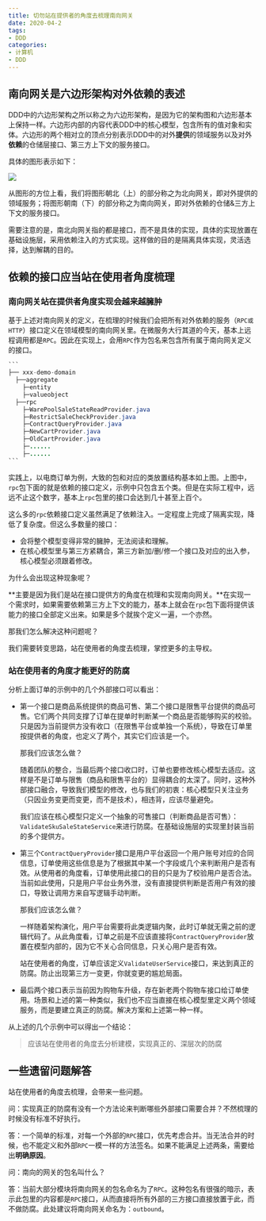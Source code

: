 ```yaml
---
title: 切勿站在提供者的角度去梳理南向网关
date: 2020-04-2
tags:
- DDD
categories:
- 计算机
- DDD
---
```



## 南向网关是六边形架构对外依赖的表述

DDD中的六边形架构之所以称之为六边形架构，是因为它的架构图和六边形基本上保持一样。六边形内部的内容代表DDD中的核心模型，包含所有的值对象和实体。六边形的两个相对立的顶点分别表示DDD中的对外**提供**的领域服务以及对外**依赖**的仓储层接口、第三方上下文的服务接口。

<!-- more -->

具体的图形表示如下：

![](https://tva1.sinaimg.cn/large/00831rSTly1gd5fadqm8vj30vq0oimze.jpg)

从图形的方位上看，我们将图形朝北（上）的部分称之为北向网关，即对外提供的领域服务；将图形朝南（下）的部分称之为南向网关，即对外依赖的仓储&三方上下文的服务接口。

需要注意的是，南北向网关指的都是接口，而不是具体的实现，具体的实现放置在基础设施层，采用依赖注入的方式实现。这样做的目的是隔离具体实现，灵活选择，达到解耦的目的。

## 依赖的接口应当站在使用者角度梳理

### 南向网关站在提供者角度实现会越来越臃肿

基于上述对南向网关的定义，在梳理的时候我们会把所有对外依赖的服务（`RPC或HTTP`）接口定义在领域模型的南向网关里。在微服务大行其道的今天，基本上远程调用都是`RPC`。因此在实现上，会用`RPC`作为包名来包含所有属于南向网关定义的接口。

~~~java
``` 
├── xxx-demo-domain
  ├──aggregate
  	├─entity
  	├─valueobject
  ├──rpc
  	├─WarePoolSaleStateReadProvider.java
  	├─RestrictSaleCheckProvider.java
    ├─ContractQueryProvider.java
  	├─NewCartProvider.java
    ├─OldCartProvider.java
  	├─......
    ├─......
```
~~~

实践上，以电商订单为例，大致的包和对应的类放置结构基本如上图。上图中，`rpc`包下面的就是依赖的接口定义，示例中只包含五个类。但是在实际工程中，远远不止这个数字，基本上`rpc`包里的接口会达到几十甚至上百个。

这么多的`rpc`依赖接口定义虽然满足了依赖注入。一定程度上完成了隔离实现，降低了复杂度。但这么多数量的接口：

- 会将整个模型变得非常的臃肿，无法阅读和理解。
- 在核心模型里与第三方紧耦合，第三方新加/删/修一个接口及对应的出入参，核心模型必须跟着修改。

为什么会出现这种现象呢？

**主要是因为我们是站在接口提供方的角度在梳理和实现南向网关。**在实现一个需求时，如果需要依赖第三方上下文的能力，基本上就会在`rpc`包下面将提供该能力的接口全部定义出来。如果是多个就挨个定义一遍，一个亦然。

那我们怎么解决这种问题呢？

我们需要转变思路，站在使用者的角度去梳理，掌控更多的主导权。

### 站在使用者的角度才能更好的防腐

分析上面订单的示例中的几个外部接口可以看出：

- 第一个接口是商品系统提供的商品可售、第二个接口是限售平台提供的商品可售。它们两个共同支撑了订单在提单时判断某一个商品是否能够购买的校验。只是因为当前提供方没有收口（在限售平台或单独一个系统），导致在订单里按提供者的角度，也定义了两个，其实它们应该是一个。

  那我们应该怎么做？

  随着团队的整合，当最后两个接口收口时，订单也要修改核心模型去适应。这样是不是订单与限售（商品和限售平台的）显得耦合的太深了。同时，这种外部接口融合，导致我们模型的修改，也与我们的初衷：核心模型只关注业务（只因业务变更而变更，而不是技术），相违背，应该尽量避免。

  我们应该在核心模型只定义一个抽象的可售接口（判断商品是否可售）：`ValidateSkuSaleStateService`来进行防腐。在基础设施层的实现里封装当前的多个提供方。

- 第三个`ContractQueryProvider`接口是用户平台返回一个用户账号对应的合同信息，订单使用这些信息是为了根据其中某一个字段或几个来判断用户是否有效。从使用者的角度看，订单使用此接口的目的只是为了校验用户是否合法。当前如此使用，只是用户平台业务外泄，没有直接提供判断是否用户有效的接口，导致让调用方来自写逻辑手动判断。

  那我们应该怎么做？

  一样随着架构演化，用户平台需要将此类逻辑内聚，此时订单就无需之前的逻辑代码了。从此角度看，订单之前是不应该直接将`ContractQueryProvider`放置在模型内部的，因为它不关心合同信息，只关心用户是否有效。

  站在使用者的角度，订单应该定义`ValidateUserService`接口，来达到真正的防腐。防止出现第三方一变更，你就变更的尴尬局面。

- 最后两个接口表示当前因为购物车升级，存在新老两个购物车接口给订单使用。场景和上述的第一种类似，我们也不应当直接在核心模型里定义两个领域服务，而是要建立真正的防腐。解决方案和上述第一种一样。

从上述的几个示例中可以得出一个结论：

> 应该站在使用者的角度去分析建模，实现真正的、深层次的防腐

## 一些遗留问题解答

站在使用者的角度去梳理，会带来一些问题。

问：实现真正的防腐有没有一个方法论来判断哪些外部接口需要合并？不然梳理的时候没有标准不好执行。

答：一个简单的标准，对每一个外部的`RPC`接口，优先考虑合并。当无法合并的时候，也不能定义和外部`RPC`一模一样的方法签名。如果不能满足上述两条，需要给出**明确原因**。

问：南向的网关的包名叫什么？

答：当前大部分模块将南向网关的包名命名为了`RPC`。这种包名有很强的暗示，表示此包里的内容都是`RPC`接口，从而直接将所有外部的三方接口直接放置于此，而不做防腐。此处建议将南向网关命名为：`outbound`。